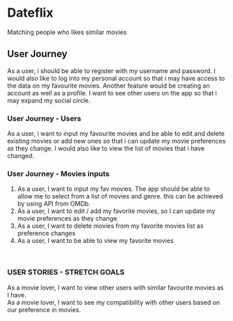 # Dateflix
Matching people who likes similar movies

## User Journey
As a user, i should be able to register with my username and password. I would also like to log into my personal account so that i may have access to the data on my favourite movies. Another feature would be creating an account as well as a profile. I want to see other users on the app so that i may expand my social circle.
### User Journey - Users

As a user, i want to input my favourite movies and be able to edit and delete existing movies or add new ones so that i can update my movie preferences as they change. I would also like to view the list of movies that i have changed.

### User Journey - Movies inputs
1. As a user, I want to input my fav movies. The app should be able to allow me to select from a list of movies and genre. this can be achieved by using API from OMDb. </br>
2. As a user, I want to edit / add my favorite movies, so I can update my movie preferences as they change. </br>
3. As a user, I want to delete movies from my favorite movies list as preference changes </br>
4. As a user, I want to be able to view my favorite movies</br>
</br>


### USER STORIES - STRETCH GOALS
As a movie lover, I want to view other users with similar favourite movies as I have. 
<br>As a movie lover, I want to see my compatibility with other users based on our preference in movies.
